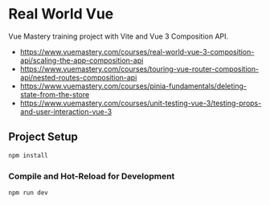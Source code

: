 # Real World Vue 

Vue Mastery training project with Vite and Vue 3 Composition API.

* https://www.vuemastery.com/courses/real-world-vue-3-composition-api/scaling-the-app-composition-api
* https://www.vuemastery.com/courses/touring-vue-router-composition-api/nested-routes-composition-api
* https://www.vuemastery.com/courses/pinia-fundamentals/deleting-state-from-the-store
* https://www.vuemastery.com/courses/unit-testing-vue-3/testing-props-and-user-interaction-vue-3

## Project Setup

```sh
npm install
```

### Compile and Hot-Reload for Development

```sh
npm run dev
```
